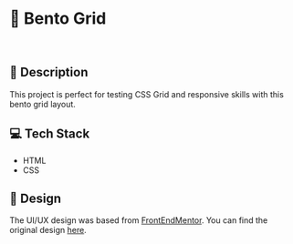 # 🚀 Bento Grid

<br>

## 📝 Description

This project is perfect for testing CSS Grid and responsive skills with this bento grid layout.

## 💻 Tech Stack

-   HTML
-   CSS

## 🎨 Design

The UI/UX design was based from [FrontEndMentor](https://www.frontendmentor.io/). You can find the original design [here](https://www.frontendmentor.io/challenges/bento-grid-RMydElrlOj).
